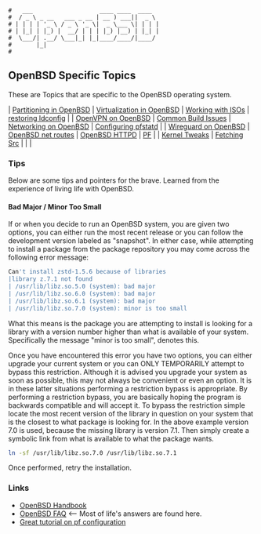 ```text
#   ___                   ____ ____  ____
#  / _ \ _ __   ___ _ __ | __ ) ___||  _ \
# | | | | '_ \ / _ \ '_ \|  _ \___ \| | | |
# | |_| | |_) |  __/ | | | |_) |__) | |_| |
#  \___/| .__/ \___|_| |_|____/____/|____/
#       |_|
#
```

OpenBSD Specific Topics
-----------------------

These are Topics that are specific to the OpenBSD operating system.

| [Partitioning in OpenBSD](OpenBSD_Partitioning) | [Virtualization in OpenBSD](vmm)    | [Working with ISOs](openbsd-iso)     | [restoring ldconfig](ldconfig) |
| [OpenVPN on OpenBSD](open-openvpn)              | [Common Build Issues](build-issues) | [Networking on OpenBSD](openbsd-net) | [Configuring pfstatd](pfstatd) |
| [Wireguard on OpenBSD](openbsd-wireguard)       | [OpenBSD net routes](openbsd-route) | [OpenBSD HTTPD](openbsd-httpd)       | [PF](pf)                       |
| [Kernel Tweaks](kern-tweaks)                    | [Fetching Src](obsd_fetch_src)      |                                      |                                |

### Tips

Below are some tips and pointers for the brave. Learned from the experience of living life with OpenBSD.

#### Bad Major / Minor Too Small

If or when you decide to run an OpenBSD system, you are given two options, you can either run the most recent
release or you can follow the development version labeled as "snapshot". In either case, while attempting to
install a package from the package repository you may come across the following error message:

```bash
Can't install zstd-1.5.6 because of libraries
|library z.7.1 not found
| /usr/lib/libz.so.5.0 (system): bad major
| /usr/lib/libz.so.6.0 (system): bad major
| /usr/lib/libz.so.6.1 (system): bad major
| /usr/lib/libz.so.7.0 (system): minor is too small
```

What this means is the package you are attempting to install is looking for a library with a version number
higher than what is available of your system. Specifically the message "minor is too small", denotes this. 

Once you have encountered this error you have two options, you can either upgrade your current system or you
can ONLY TEMPORARILY attempt to bypass this restriction. Although it is advised you upgrade your system as
soon as possible, this may not always be convenient or even an option. It is in these latter situations
performing a restriction bypass is appropriate. By performing a restriction bypass, you are basically hoping
the program is backwards compatible and will accept it. To bypass the restriction simple locate the most
recent version of the library in question on your system that is the closest to what package is looking for.
In the above example version 7.0 is used, because the missing library is version 7.1. Then simply create a
symbolic link from what is available to what the package wants. 

```bash
ln -sf /usr/lib/libz.so.7.0 /usr/lib/libz.so.7.1
```

Once performed, retry the installation.

### Links

- [OpenBSD Handbook](https://www.openbsdhandbook.com/)
- [OpenBSD FAQ](https://openbsd.org/faq) <-- Most of life's answers are found here.
- [Great tutorial on pf configuration](https://www.digitalocean.com/community/tutorials/how-to-configure-packet-filter-pf-on-freebsd-12-1)
